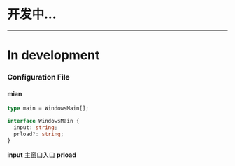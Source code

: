 # 开发中...

---

# In development

### Configuration File

#### mian

```ts
type main = WindowsMain[];

interface WindowsMain {
  input: string;
  prload?: string;
}
```

**input** 主窗口入口
**prload**
